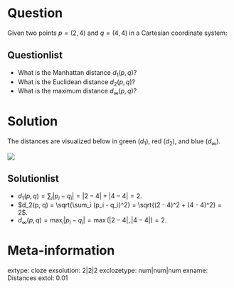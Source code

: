 

Question
========

Given two points $p = (2, 4)$ and
$q = (4, 4)$ in a Cartesian coordinate system:

Questionlist
------------
* What is the Manhattan distance $d_1(p, q)$?
* What is the Euclidean distance $d_2(p, q)$?
* What is the maximum distance $d_\infty(p, q)$?


Solution
========

The distances are visualized below in green ($d_1$), red ($d_2$),
and blue ($d_\infty$).

![](dist-1.svg)

Solutionlist
------------
* $d_1(p, q) = \sum_i |p_i - q_i| = |2 - 4| +
  |4 - 4| = 2$.
* $d_2(p, q) = \sqrt{\sum_i (p_i - q_i)^2} = \sqrt{(2 -
  4)^2 + (4 - 4)^2} = 2$.
* $d_\infty(p, q) = \max_i |p_i - q_i| = \max(|2 -
  4|, |4 - 4|) = 2$.


Meta-information
================
extype: cloze
exsolution: 2|2|2
exclozetype: num|num|num
exname: Distances
extol: 0.01
